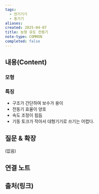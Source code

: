 ```yaml
---
tags:
  - 전기기기
  - 동기기
aliases: 
created: 2025-04-07
title: 농형 유도 전동기
note-type: COMMON
completed: false
---
```


## 내용(Content)

### 모형



### 특징

- 구조가 간단하여 보수가 용이
- 전동기 효율이 양호
- 속도 조정이 힘듬
- 기동 토크가 작아서 대형기기로 쓰기는 어렵다.

## 질문 & 확장

(없음)

## 연결 노트

## 출처(링크)

